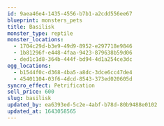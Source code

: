 ```yaml
---
id: 9aea46e4-1435-4556-b7b1-a2cdd556ee67
blueprint: monsters_pets
title: Basilisk
monster_type: reptile
monster_locations:
  - 1704c29d-b3e9-49d9-8952-e297718e9846
  - 1b81296f-e448-4faa-9423-879638b59d06
  - ded1c1d8-364b-444f-bd94-4d1a254ce3dc
egg_locations:
  - b1544f0c-d368-4ba5-a8dc-3dce6cc47de4
  - 45401104-03f6-4dcd-8543-373ed020605d
syncro_effect: Petrification
sell_price: 600
slug: basilisk
updated_by: ea6393ed-5c2e-4abf-b78d-80b9488e0102
updated_at: 1643058565
---
```

